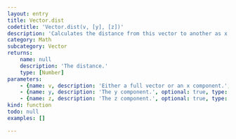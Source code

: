 ```yaml
---
layout: entry
title: Vector.dist
codetitle: 'Vector.dist(v, [y], [z])'
description: 'Calculates the distance from this vector to another as x, y, and z components or full vector.'
category: Math
subcategory: Vector
returns:
    name: null
    description: 'The distance.'
    type: [Number]
parameters:
    - {name: v, description: 'Either a full vector or an x component.', optional: false, type: [Vector, Number]}
    - {name: y, description: 'The y component.', optional: true, type: [Number]}
    - {name: z, description: 'The z component.', optional: true, type: [Number]}
kind: function
todo: null
examples: []

---
```

